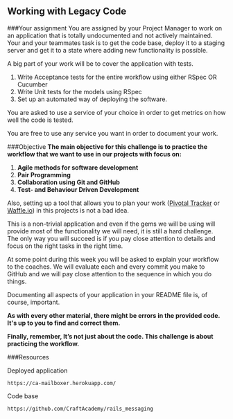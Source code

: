 ## Working with Legacy Code

###Your assignment
You are assigned by your Project Manager to work on an application that is totally undocumented and not actively maintained. Your and your teammates task is to get the code base, deploy it to a staging server and get it to a state where adding new functionality is possible. 

A big part of your work will be to cover the application with tests. 
1. Write Acceptance tests for the entire workflow using either RSpec OR Cucumber
2. Write Unit tests for the models using RSpec
3. Set up an automated way of deploying the software. 

You are asked to use a service of your choice in order to get  metrics on how well the code is tested. 

You are free to use any service you want in order to document your work.

###Objective
**The main objective for this challenge is to practice the workflow that we want to use in our projects with focus on:**

1. **Agile methods for software development**  
2. **Pair Programming**  
3. **Collaboration using Git and GitHub**  
4. **Test- and Behaviour Driven Development**  

Also, setting up a tool that allows you to plan your work ([Pivotal Tracker](https://www.pivotaltracker.com/) or [Waffle.io](https://waffle.io/)) in this projects is not a bad idea. 

This is a non-trivial application and even if the gems we will be using will provide most of the functionality we will need, it is still a hard challenge. The only way you will succeed is if you pay close attention to details and focus on the right tasks in the right time.

At some point during this week you will be asked to explain your workflow to the coaches. We will evaluate each and every commit you make to GitHub and we will pay close attention to the sequence in which you do things. 

Documenting all aspects of your application in your README file is, of course, important.  
 
**As with every other material, there might be errors in the provided code. It's up to you to find and correct them.**

**Finally, remember, It’s not just about the code. This challenge is about practicing the workflow.**


###Resources

Deployed application
```
https://ca-mailboxer.herokuapp.com/
```

Code base
```
https://github.com/CraftAcademy/rails_messaging
```



